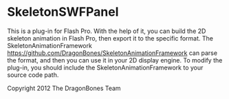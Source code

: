 SkeletonSWFPanel
================

This is a plug-in for Flash Pro. With the help of it, you can build the 2D skeleton animation in Flash Pro, then export it to the specific format. The SkeletonAnimationFramework https://github.com/DragonBones/SkeletonAnimationFramework can parse the format, and then you can use it in your 2D display engine. 
To modify the plug-in, you should include the SkeletonAnimationFramework to your source code path.

Copyright 2012 The DragonBones Team